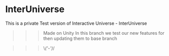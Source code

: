 # InterUniverse
This is a private Test version of Interactive Universe - InterUniverse
>>> Made on Unity
In this branch we test our new features for then updating them to base branch

>>> \\_('-')_/
